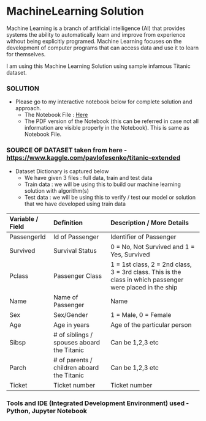 # MachineLearning Solution

Machine Learning is a branch of artificial intelligence (AI) that provides systems the ability to automatically learn and improve from experience without being explicitly programed. Machine Learning focuses on the development of computer programs that can access data and use it to learn for themselves.

I am using this Machine Learning Solution using sample infamous Titanic dataset.

### SOLUTION 
- Please go to my interactive notebook below for complete solution and approach.
  - The Notebook File : [Here](https://github.com/akshita001/MachineLearningSolution/blob/main/titanic-eda-and-prediction.ipynb)
  - The PDF version of the Notebook (this can be referred in case not all information are visible properly in the Notebook). This is same as Notebook File. 

### SOURCE OF DATASET taken from here - https://www.kaggle.com/pavlofesenko/titanic-extended

- Dataset Dictionary is captured below
  - We have given 3 files : full data, train and test data
  - Train data : we will be using this to build our machine learning solution with algorithm(s)
  - Test data : we will be using this to verify / test our model or solution that we have developed using train data

Variable / Field           | Definition             | Description / More Details           |
:--                        |:--                     |:--                                   |
PassengerId                | Id of Passenger        | Identifier of Passenger              |
Survived                   | Survival Status        | 0 = No, Not Survived and 1 = Yes, Survived |
Pclass                     | Passenger Class        | 1 = 1st class, 2 = 2nd class, 3 = 3rd class. This is the class in which passenger were placed in the ship |
Name                       | Name of Passenger      | Name                                 |
Sex                        | Sex/Gender             | 1 = Male, 0 = Female                 |
Age                        | Age in years           | Age of the particular person         |
Sibsp                      | # of siblings / spouses aboard the Titanic | Can be 1,2,3 etc |
Parch                      | # of parents / children aboard the Titanic | Can be 1,2,3 etc |
Ticket                     | Ticket number          | Ticket number                        |

### Tools and IDE (Integrated Development Environment) used - Python, Jupyter Notebook

